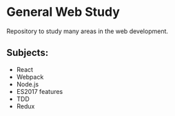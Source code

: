 # General Web Study

Repository to study many areas in the web development.

## Subjects:

* React
* Webpack
* Node.js
* ES2017 features
* TDD
* Redux